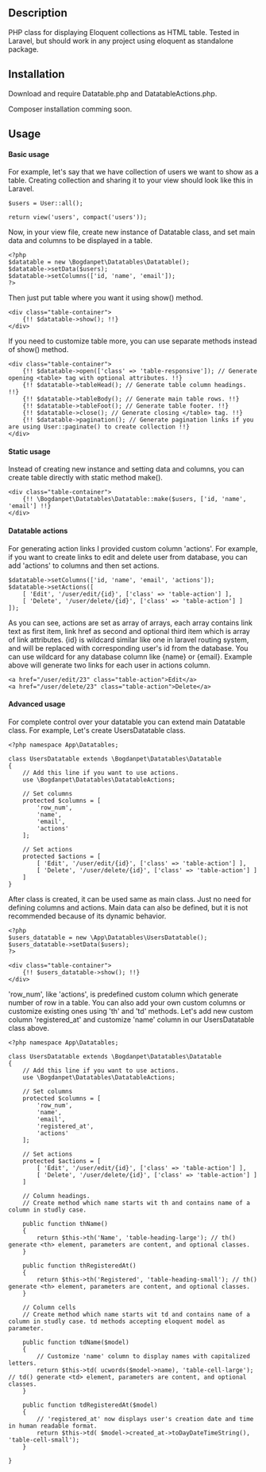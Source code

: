 ## Description
PHP class for displaying Eloquent collections as HTML table. Tested in Laravel, but should work in any project using eloquent as standalone package.
## Installation
Download and require Datatable.php and DatatableActions.php.

Composer installation comming soon.
## Usage
#### Basic usage
For example, let's say that we have collection of users we want to show as a table. Creating collection and sharing it to your view should look like this in Laravel.
```
$users = User::all();

return view('users', compact('users'));
```
Now, in your view file, create new instance of Datatable class, and set main data and columns to be displayed in a table.
```
<?php 
$datatable = new \Bogdanpet\Datatables\Datatable();
$datatable->setData($users);
$datatable->setColumns(['id, 'name', 'email']);
?>
```
Then just put table where you want it using show() method.
```
<div class="table-container">
    {!! $datatable->show(); !!}
</div>
```
If you need to customize table more, you can use separate methods instead of show() method.
```
<div class="table-container">
    {!! $datatable->open(['class' => 'table-responsive']); // Generate opening <table> tag with optional attributes. !!}
    {!! $datatable->tableHead(); // Generate table column headings. !!}
    {!! $datatable->tableBody(); // Generate main table rows. !!}
    {!! $datatable->tableFoot(); // Generate table footer. !!}
    {!! $datatable->close(); // Generate closing </table> tag. !!}
    {!! $datatable->pagination(); // Generate pagination links if you are using User::paginate() to create collection !!}
</div>
```
#### Static usage
Instead of creating new instance and setting data and columns, you can create table directly with static method make().
```
<div class="table-container">
    {!! \Bogdanpet\Datatables\Datatable::make($users, ['id, 'name', 'email'] !!}
</div>
```
#### Datatable actions
For generating action links I provided custom column 'actions'. For example, if you want to create links to edit and delete user from database, you can add 'actions' to columns and then set actions.
```
$datatable->setColumns(['id, 'name', 'email', 'actions']);
$datatable->setActions([
    [ 'Edit', '/user/edit/{id}', ['class' => 'table-action'] ],
    [ 'Delete', '/user/delete/{id}', ['class' => 'table-action'] ]
]);
```
As you can see, actions are set as array of arrays, each array contains link text as first item, link href as second and optional third item which is array of link attributes.
{id} is wildcard similar like one in laravel routing system, and will be replaced with corresponding user's id from the database. You can use wildcard for any database column like {name} or {email}.
Example above will generate two links for each user in actions column.
```
<a href="/user/edit/23" class="table-action">Edit</a>
<a href="/user/delete/23" class="table-action">Delete</a>
```
#### Advanced usage
For complete control over your datatable you can extend main Datatable class. For example, Let's create UsersDatatable class.
```
<?php namespace App\Datatables;

class UsersDatatable extends \Bogdanpet\Datatables\Datatable
{
    // Add this line if you want to use actions.
    use \Bogdanpet\Datatables\DatatableActions;

    // Set columns
    protected $columns = [
        'row_num',
        'name',
        'email',
        'actions'
    ];
    
    // Set actions
    protected $actions = [
        [ 'Edit', '/user/edit/{id}', ['class' => 'table-action'] ],
        [ 'Delete', '/user/delete/{id}', ['class' => 'table-action'] ]
    ]
}
```
After class is created, it can be used same as main class. Just no need for defining columns and actions. Main data can also be defined, but it is not recommended because of its dynamic behavior.
```
<?php
$users_datatable = new \App\Datatables\UsersDatatable();
$users_datatable->setData($users);
?>
```
```
<div class="table-container">
    {!! $users_datatable->show(); !!}
</div>
```
'row_num', like 'actions', is predefined custom column which generate number of row in a table. You can also add your own custom columns or customize existing ones using 'th' and 'td' methods. Let's add new custom column 'registered_at' and customize 'name' column in our UsersDatatable class above.
```
<?php namespace App\Datatables;

class UsersDatatable extends \Bogdanpet\Datatables\Datatable
{
    // Add this line if you want to use actions.
    use \Bogdanpet\Datatables\DatatableActions;

    // Set columns
    protected $columns = [
        'row_num',
        'name',
        'email',
        'registered_at',
        'actions'
    ];
    
    // Set actions
    protected $actions = [
        [ 'Edit', '/user/edit/{id}', ['class' => 'table-action'] ],
        [ 'Delete', '/user/delete/{id}', ['class' => 'table-action'] ]
    ]
    
    // Column headings.
    // Create method which name starts wit th and contains name of a column in studly case.
    
    public function thName()
    {
        return $this->th('Name', 'table-heading-large'); // th() generate <th> element, parameters are content, and optional classes.
    }
    
    public function thRegisteredAt()
    {
        return $this->th('Registered', 'table-heading-small'); // th() generate <th> element, parameters are content, and optional classes.
    }
    
    // Column cells
    // Create method which name starts wit td and contains name of a column in studly case. td methods accepting eloquent model as parameter.
    
    public function tdName($model)
    {
        // Customize 'name' column to display names with capitalized letters.
        return $this->td( ucwords($model->name), 'table-cell-large'); // td() generate <td> element, parameters are content, and optional classes.
    }
    
    public function tdRegisteredAt($model)
    {
        // 'registered_at' now displays user's creation date and time in human readable format.
        return $this->td( $model->created_at->toDayDateTimeString(), 'table-cell-small');
    }
    
}
```
